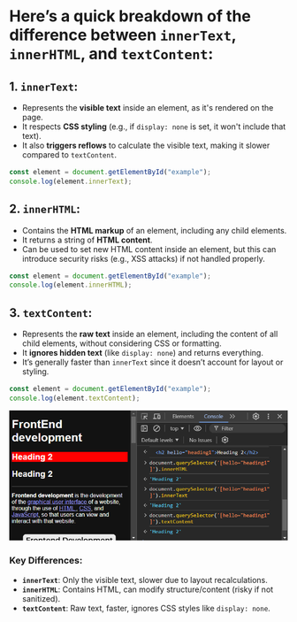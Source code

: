 #  Here’s a quick breakdown of the difference between `innerText`, `innerHTML`, and `textContent`:

## 1. **`innerText`**:
   - Represents the **visible text** inside an element, as it's rendered on the page.
   - It respects **CSS styling** (e.g., if `display: none` is set, it won't include that text).
   - It also **triggers reflows** to calculate the visible text, making it slower compared to `textContent`.

   ```javascript
   const element = document.getElementById("example");
   console.log(element.innerText);
   ```

## 2. **`innerHTML`**:
   - Contains the **HTML markup** of an element, including any child elements.
   - It returns a string of **HTML content**.
   - Can be used to set new HTML content inside an element, but this can introduce security risks (e.g., XSS attacks) if not handled properly.

   ```javascript
   const element = document.getElementById("example");
   console.log(element.innerHTML);
   ```

## 3. **`textContent`**:
   - Represents the **raw text** inside an element, including the content of all child elements, without considering CSS or formatting.
   - It **ignores hidden text** (like `display: none`) and returns everything.
   - It’s generally faster than `innerText` since it doesn’t account for layout or styling.

   ```javascript
   const element = document.getElementById("example");
   console.log(element.textContent);
   ```

![Alt Text](./images/image0.png)

### Key Differences:
- **`innerText`**: Only the visible text, slower due to layout recalculations.
- **`innerHTML`**: Contains HTML, can modify structure/content (risky if not sanitized).
- **`textContent`**: Raw text, faster, ignores CSS styles like `display: none`.

